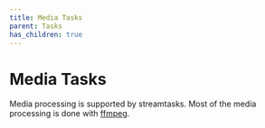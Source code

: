 ```yaml
---
title: Media Tasks
parent: Tasks
has_children: true
---
```


# Media Tasks

Media processing is supported by streamtasks. Most of the media processing is done with [ffmpeg](https://ffmpeg.org/).

